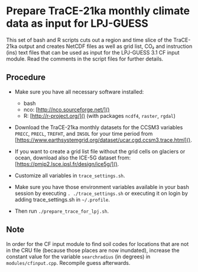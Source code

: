 Prepare TraCE-21ka monthly climate data as input for LPJ-GUESS 
===============================================================

This set of bash and R scripts cuts out a region and time slice of the TraCE-21ka output and creates NetCDF files as well as grid list, CO₂ and instruction (ins) text files that can be used as input for the LPJ-GUESS 3.1 CF input module.
Read the comments in the script files for further details.

Procedure
---------

- Make sure you have all necessary software installed: 
	- bash
    - nco: [http://nco.sourceforge.net/]()
    - R: [http://r-project.org/]() (with packages `ncdf4`, `raster`, `rgdal`)

- Download the TraCE-21ka monthly datasets for the CCSM3 variables `PRECC`, `PRECL`, `TREFHT`, and `INSOL` for your time period from [https://www.earthsystemgrid.org/dataset/ucar.cgd.ccsm3.trace.html]().

- If you want to create a grid list file without the grid cells on glaciers or ocean, download also the ICE-5G dataset from: [https://pmip2.lsce.ipsl.fr/design/ice5g/]().

- Customize all variables in `trace_settings.sh`.

- Make sure you have those environment variables available in your bash session by executing `. ./trace_settings.sh` or executing it on login by adding trace_settings.sh in `~/.profile`.

- Then run `./prepare_trace_for_lpj.sh`.

Note
----

In order for the CF input module to find soil codes for locations that are not in the CRU file (because those places are now inundated), increase the constant value for the variable `searchradius` (in degrees) in `modules/cfinput.cpp`. Recompile guess afterwards.
